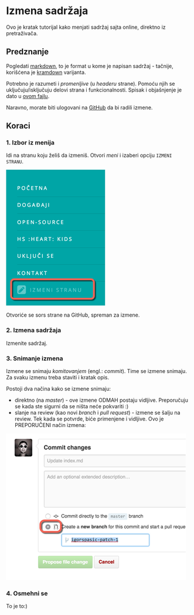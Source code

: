 # Izmena sadržaja

Ovo je kratak tutorijal kako menjati sadržaj sajta online, direktno iz
pretraživača.

## Predznanje

Pogledati [markdown](https://daringfireball.net/projects/markdown/syntax),
to je format u kome je napisan sadržaj - tačnije, korišćena je [kramdown](http://kramdown.gettalong.org/quickref.html)
varijanta.

Potrebno je razumeti i _promenljive_ (u _headeru_ strane). Pomoću njih se
uključuju/isključuju delovi strana i funkcionalnosti. Spisak i objašnjenje
je dato u [ovom fajlu](../METADATA.md).

Naravno, morate biti ulogovani na [GitHub](http://github.com) da bi radili izmene.

## Koraci

### 1. Izbor iz menija

Idi na stranu koju želiš da izmeniš. Otvori _meni_ i izaberi opciju `IZMENI STRANU`.

![](edit1.png)

Otvoriće se sors strane na GitHub, spreman za izmene.

### 2. Izmena sadržaja

Izmenite sadržaj.

### 3. Snimanje izmena

Izmene se snimaju _komitovanjem_ (engl.: _commit_). Time se izmene snimaju.
Za svaku izmenu treba staviti i kratak opis.

Postoji dva načina kako se izmene snimaju:

+ direktno (na _master_) - ove izmene ODMAH postaju vidljive. Preporučuju se
  kada ste sigurni da se ništa neće pokvariti :)
+ slanje na review (kao novi _branch_ i _pull request_) - izmene se šalju na
  review. Tek kada se potvrde, biće primenjene i vidljive. Ovo je PREPORUČENI način
  izmena:

![](edit2.png)

### 4. Osmehni se

To je to:)
